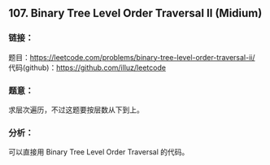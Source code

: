 ## 107. Binary Tree Level Order Traversal II (Midium)

### **链接**：
题目：https://leetcode.com/problems/binary-tree-level-order-traversal-ii/  
代码(github)：https://github.com/illuz/leetcode

### **题意**：
求层次遍历，不过这题要按层数从下到上。

### **分析**：
可以直接用 Binary Tree Level Order Traversal 的代码。
